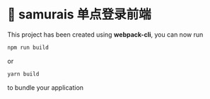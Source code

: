 # 🚀  samurais 单点登录前端

This project has been created using **webpack-cli**, you can now run

``` bash
npm run build
```

or

``` bash
yarn build
```

to bundle your application

